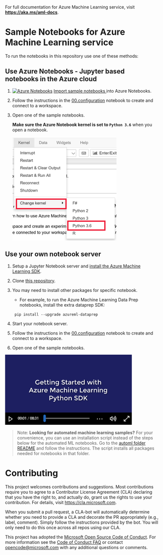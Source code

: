 For full documentation for Azure Machine Learning service, visit **https://aka.ms/aml-docs**.
# Sample Notebooks for Azure Machine Learning service

To run the notebooks in this repository use one of these methods:

## Use Azure Notebooks - Jupyter based notebooks in the Azure cloud

1. [![Azure Notebooks](https://notebooks.azure.com/launch.png)](https://aka.ms/aml-clone-azure-notebooks)
[Import sample notebooks ](https://aka.ms/aml-clone-azure-notebooks) into Azure Notebooks.
1. Follow the instructions in the [00.configuration](00.configuration.ipynb) notebook to create and connect to a workspace.
1. Open one of the sample notebooks.
    
    **Make sure the Azure Notebook kernel is set to `Python 3.6`** when you open a notebook.  
    
    ![set kernel to Python 3.6](images/python36.png)


## **Use your own notebook server**

1. Setup a Jupyter Notebook server and [install the Azure Machine Learning SDK](https://docs.microsoft.com/en-us/azure/machine-learning/service/quickstart-create-workspace-with-python).
1. Clone [this repository](https://aka.ms/aml-notebooks).
1. You may need to install other packages for specific notebook. 
    - For example, to run the Azure Machine Learning Data Prep notebooks, install the extra dataprep SDK:
    ```
     pip install --upgrade azureml-dataprep
    ```

1. Start your notebook server.
1. Follow the instructions in the [00.configuration](00.configuration.ipynb) notebook to create and connect to a workspace.
1. Open one of the sample notebooks.

[![get started video](images/yt_cover.png)](https://www.microsoft.com/en-us/videoplayer/embed/RE2G9N6)

> Note: **Looking for automated machine learning samples?**
> For your convenience, you can use an installation script instead of the steps below for the automated ML notebooks. Go to the [automl folder README](automl/README.md) and follow the instructions.  The script installs all  packages needed for notebooks in that folder.

# Contributing

This project welcomes contributions and suggestions.  Most contributions require you to agree to a
Contributor License Agreement (CLA) declaring that you have the right to, and actually do, grant us
the rights to use your contribution. For details, visit https://cla.microsoft.com.

When you submit a pull request, a CLA-bot will automatically determine whether you need to provide
a CLA and decorate the PR appropriately (e.g., label, comment). Simply follow the instructions
provided by the bot. You will only need to do this once across all repos using our CLA.

This project has adopted the [Microsoft Open Source Code of Conduct](https://opensource.microsoft.com/codeofconduct/).
For more information see the [Code of Conduct FAQ](https://opensource.microsoft.com/codeofconduct/faq/) or
contact [opencode@microsoft.com](mailto:opencode@microsoft.com) with any additional questions or comments.
